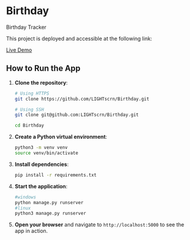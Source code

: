 # Birthday
Birthday Tracker

This project is deployed and accessible at the following link:

[Live Demo](https://your-project.onrender.com)

## How to Run the App

1. **Clone the repository**:
    ```bash
    # Using HTTPS
    git clone https://github.com/LIGHTscrn/Birthday.git

    # Using SSH
    git clone git@github.com:LIGHTscrn/Birthday.git

    cd Birthday
    ```

2. **Create a Python virtual environment**:
    ```bash
    python3 -m venv venv
    source venv/bin/activate
    ```

3. **Install dependencies**:
    ```bash
    pip install -r requirements.txt
    ```

4. **Start the application**:
    ```bash
    #windows
    python manage.py runserver
    #linux
    python3 manage.py runserver
    ```

5. **Open your browser** and navigate to `http://localhost:5000` to see the app in action.


